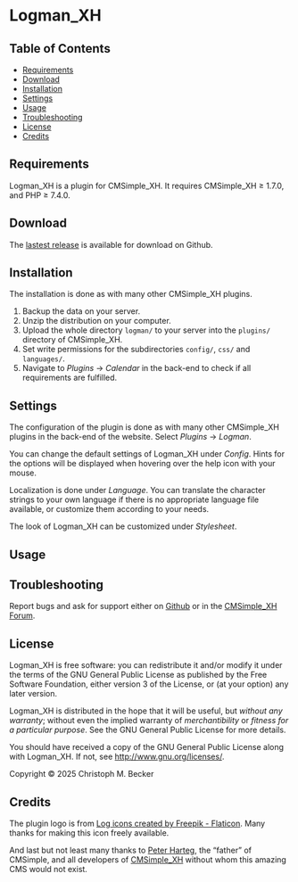 # Logman_XH


## Table of Contents

  - [Requirements](#requirements)
  - [Download](#download)
  - [Installation](#installation)
  - [Settings](#settings)
  - [Usage](#usage)
  - [Troubleshooting](#troubleshooting)
  - [License](#license)
  - [Credits](#credits)

## Requirements

Logman_XH is a plugin for CMSimple_XH.
It requires CMSimple_XH ≥ 1.7.0, and PHP ≥ 7.4.0.

## Download

The [lastest release](https://github.com/cmb69/logman_xh/releases/latest)
is available for download on Github.

## Installation

The installation is done as with many other CMSimple_XH plugins.

1.  Backup the data on your server.
2.  Unzip the distribution on your computer.
3.  Upload the whole directory `logman/` to your server into the `plugins/`
    directory of CMSimple_XH.
4.  Set write permissions for the subdirectories `config/`, `css/` and
    `languages/`.
5.  Navigate to *Plugins* → *Calendar* in the back-end to check if all
    requirements are fulfilled.

## Settings

The configuration of the plugin is done as with many other CMSimple_XH
plugins in the back-end of the website. Select *Plugins* → *Logman*.

You can change the default settings of Logman_XH under *Config*.
Hints for the options will be displayed when hovering over the help icon
with your mouse.

Localization is done under *Language*. You can translate the character
strings to your own language if there is no appropriate language file
available, or customize them according to your needs.

The look of Logman_XH can be customized under *Stylesheet*.

## Usage


## Troubleshooting

Report bugs and ask for support either on [Github](https://github.com/cmb69/logman_xh/issues)
or in the [CMSimple_XH Forum](https://cmsimpleforum.com/).

## License

Logman_XH is free software: you can redistribute it and/or modify
it under the terms of the GNU General Public License as published by
the Free Software Foundation, either version 3 of the License, or
(at your option) any later version.

Logman_XH is distributed in the hope that it will be useful,
but *without any warranty*; without even the implied warranty of
*merchantibility* or *fitness for a particular purpose*. See the
GNU General Public License for more details.

You should have received a copy of the GNU General Public License
along with Logman_XH.  If not, see <http://www.gnu.org/licenses/>.

Copyright © 2025 Christoph M. Becker

## Credits

The plugin logo is from
[Log icons created by Freepik - Flaticon](https://www.flaticon.com/free-icons/log).
Many thanks for making this icon freely available.

And last but not least many thanks to [Peter Harteg](http://harteg.dk/),
the “father” of CMSimple,
and all developers of [CMSimple_XH](http://www.cmsimple-xh.org/)
without whom this amazing CMS would not exist.
